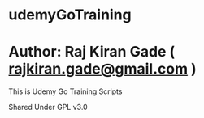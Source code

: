 # udemyGoTraining
# Author: Raj Kiran Gade ( rajkiran.gade@gmail.com )

This is Udemy Go Training Scripts

Shared Under GPL v3.0
